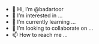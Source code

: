 - 👋 Hi, I’m @badartoor
- 👀 I’m interested in ...
- 🌱 I’m currently learning ...
- 💞️ I’m looking to collaborate on ...
- 📫 How to reach me ...

<!---
badartoor/badartoor is a ✨ special ✨ repository because its `README.md` (this file) appears on your GitHub profile.
You can click the Preview link to take a look at your changes.
--->
